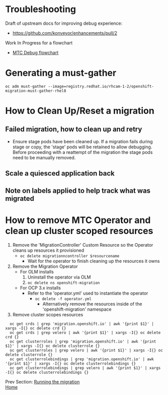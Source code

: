 # Troubleshooting

Draft of upstream docs for improving debug experience:
* https://github.com/konveyor/enhancements/pull/2

Work In Progress for a flowchart
* [MTC Debug flowchart](https://app.lucidchart.com/documents/view/d0907ce1-ccf1-4226-86eb-e5332f9d42a4/0_0)

# Generating a must-gather
`oc adm must-gather --image=registry.redhat.io/rhcam-1-2/openshift-migration-must-gather-rhel8`

# How to Clean Up/Reset a migration
## Failed migration, how to clean up and retry
* Ensure stage pods have been cleaned up.  If a migration fails during stage or copy, the 'stage' pods will be retained to allow debugging.  Before proceeding with a reattempt of the migration the stage pods need to be manually removed.

## Scale a quiesced application back

## Note on labels applied to help track what was migrated

# How to remove MTC Operator and clean up cluster scoped resources
1. Remove the 'MigrationController' Custom Resource so the Operator cleans up resources it provisioned 
    * `oc delete migrationncontroller $resourcename`
      * Wait for the operator to finish cleaning up the resources it owns 
2. Remove the Migration Operator
    * For OLM installs
      1. Uninstall the operator via OLM
      2. `oc delete ns openshift-migration`
    * For OCP 3.x installs
      * Refer to the 'operator.yml' used to instantiate the operator
        * `oc delete -f operator.yml` 
          * Alternatively remove the resources inside of the 'openshift-migration' namespace
3. Remove cluster scopes resources
```
  oc get crds | grep 'migration.openshift.io' | awk '{print $1}' | xargs -I{} oc delete crd {}
  oc get crds | grep velero | awk '{print $1}' | xargs -I{} oc delete crd {}
  oc get clusterroles | grep 'migration.openshift.io' | awk '{print $1}' | xargs -I{} oc delete clusterrole {}
  oc get clusterroles | grep velero | awk '{print $1}' | xargs -I{} oc delete clusterrole {}
  oc get clusterrolebindings | grep 'migration.openshift.io' | awk '{print $1}' | xargs -I{} oc delete clusterrolebindings {}
  oc get clusterrolebindings | grep velero | awk '{print $1}' | xargs -I{} oc delete clusterrolebindings {}
```

Prev Section: [Running the migration](./running-the-migration.md)<br>
[Home](./README.md)
